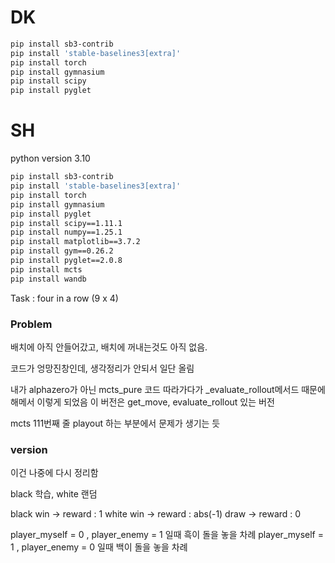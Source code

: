 # DK

```bash
pip install sb3-contrib
pip install 'stable-baselines3[extra]'
pip install torch
pip install gymnasium
pip install scipy
pip install pyglet
```

# SH

python version 3.10

```bash
pip install sb3-contrib
pip install 'stable-baselines3[extra]'
pip install torch
pip install gymnasium
pip install pyglet
pip install scipy==1.11.1
pip install numpy==1.25.1
pip install matplotlib==3.7.2
pip install gym==0.26.2
pip install pyglet==2.0.8
pip install mcts
pip install wandb
```

Task : four in a row (9 x 4)


### Problem

배치에 아직 안들어갔고, 배치에 꺼내는것도 아직 없음.


코드가 엉망진창인데, 생각정리가 안되서 일단 올림


내가 alphazero가 아닌 mcts_pure 코드 따라가다가
_evaluate_rollout메서드 때문에 해메서 이렇게 되었음 
이 버전은 get_move, evaluate_rollout 있는 버전


mcts 111번째 줄
playout 하는 부분에서 문제가 생기는 듯




### version  
이건 나중에 다시 정리함

black 학습, white 랜덤

black win -> reward : 1
white win -> reward : abs(-1)
draw -> reward : 0

player_myself = 0 , player_enemy = 1 일때 흑이 돌을 놓을 차례
player_myself = 1 , player_enemy = 0 일때 백이 돌을 놓을 차례

